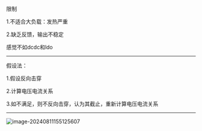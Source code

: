 限制

1.不适合大负载：发热严重

2.缺乏反馈，输出不稳定

感觉不如dcdc和ldo

---

假设法：

1.假设反向击穿

2.计算电压电流关系

3.如不满足，则不反向击穿，认为其截止，重新计算电压电流关系

---

![image-20240811155125607](C:\Users\Administrator\AppData\Roaming\Typora\typora-user-images\image-20240811155125607.png)